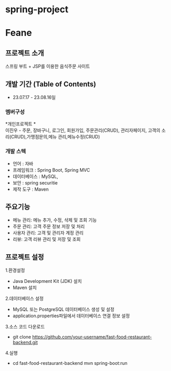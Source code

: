# spring-project
# Feane
## 프로젝트 소개
스프링 부트 + JSP를 이용한 음식주문 사이트

## 개발 기간 (Table of Contents)
* 23.07.17 - 23.08.16일
 
### 멤버구성
*개인프로젝트 *<br>
이진우 - 주문, 장바구니, 로그인, 회원가입, 주문관리(CRUD), 관리자페이지, 
         고객의 소리(CRUD),가맹점문의,메뉴 관리,메뉴수정(CRUD)

### 개발 스텍
- 언어 : 자바
- 프레임워크 : Spring Boot, Spring MVC
- 데이터베이스 : MySQL,
- 보안 : spring securitie
- 제작 도구 : Maven

## 주요기능 
- 메뉴 관리: 메뉴 추가, 수정, 삭제 및 조회 기능
- 주문 관리: 고객 주문 정보 저장 및 처리
- 사용자 관리: 고객 및 관리자 계정 관리
- 리뷰: 고객 리뷰 관리 및 저장 및 조회

## 프로젝트 설정
1.환경설정
- Java Development Kit (JDK) 설치
- Maven 설치

 2.데이터베이스 설정
- MySQL 또는 PostgreSQL 데이터베이스 생성 및 설정
- application.properties파일에서 데이터베이스 연결 정보 설정
  
3.소스 코드 다운로드<br>
 - git clone https://github.com/your-username/fast-food-restaurant-backend.git

4.실행<br>
 - cd fast-food-restaurant-backend
mvn spring-boot:run
